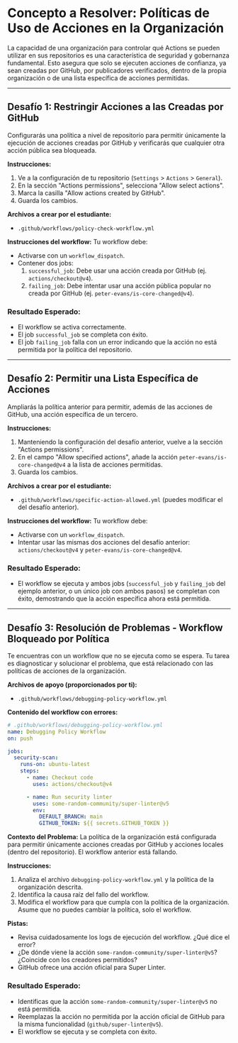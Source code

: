 # Concepto a Resolver: Políticas de Uso de Acciones en la Organización
La capacidad de una organización para controlar qué Actions se pueden utilizar en sus repositorios es una característica de seguridad y gobernanza fundamental. Esto asegura que solo se ejecuten acciones de confianza, ya sean creadas por GitHub, por publicadores verificados, dentro de la propia organización o de una lista específica de acciones permitidas.

---

## Desafío 1: Restringir Acciones a las Creadas por GitHub
Configurarás una política a nivel de repositorio para permitir únicamente la ejecución de acciones creadas por GitHub y verificarás que cualquier otra acción pública sea bloqueada.

**Instrucciones:**
1.  Ve a la configuración de tu repositorio (`Settings` > `Actions` > `General`).
2.  En la sección "Actions permissions", selecciona "Allow select actions".
3.  Marca la casilla "Allow actions created by GitHub".
4.  Guarda los cambios.

**Archivos a crear por el estudiante:**
-   `.github/workflows/policy-check-workflow.yml`

**Instrucciones del workflow:**
Tu workflow debe:
-   Activarse con un `workflow_dispatch`.
-   Contener dos jobs:
    1.  `successful_job`: Debe usar una acción creada por GitHub (ej. `actions/checkout@v4`).
    2.  `failing_job`: Debe intentar usar una acción pública popular no creada por GitHub (ej. `peter-evans/is-core-changed@v4`).

### Resultado Esperado:
-   El workflow se activa correctamente.
-   El job `successful_job` se completa con éxito.
-   El job `failing_job` falla con un error indicando que la acción no está permitida por la política del repositorio.

---

## Desafío 2: Permitir una Lista Específica de Acciones
Ampliarás la política anterior para permitir, además de las acciones de GitHub, una acción específica de un tercero.

**Instrucciones:**
1.  Manteniendo la configuración del desafío anterior, vuelve a la sección "Actions permissions".
2.  En el campo "Allow specified actions", añade la acción `peter-evans/is-core-changed@v4` a la lista de acciones permitidas.
3.  Guarda los cambios.

**Archivos a crear por el estudiante:**
-   `.github/workflows/specific-action-allowed.yml` (puedes modificar el del desafío anterior).

**Instrucciones del workflow:**
Tu workflow debe:
-   Activarse con un `workflow_dispatch`.
-   Intentar usar las mismas dos acciones del desafío anterior: `actions/checkout@v4` y `peter-evans/is-core-changed@v4`.

### Resultado Esperado:
-   El workflow se ejecuta y ambos jobs (`successful_job` y `failing_job` del ejemplo anterior, o un único job con ambos pasos) se completan con éxito, demostrando que la acción específica ahora está permitida.

---

## Desafío 3: Resolución de Problemas - Workflow Bloqueado por Política
Te encuentras con un workflow que no se ejecuta como se espera. Tu tarea es diagnosticar y solucionar el problema, que está relacionado con las políticas de acciones de la organización.

**Archivos de apoyo (proporcionados por ti):**
-   `.github/workflows/debugging-policy-workflow.yml`

**Contenido del workflow con errores:**
```yaml
# .github/workflows/debugging-policy-workflow.yml
name: Debugging Policy Workflow
on: push

jobs:
  security-scan:
    runs-on: ubuntu-latest
    steps:
      - name: Checkout code
        uses: actions/checkout@v4

      - name: Run security linter
        uses: some-random-community/super-linter@v5
        env:
          DEFAULT_BRANCH: main
          GITHUB_TOKEN: ${{ secrets.GITHUB_TOKEN }}
```

**Contexto del Problema:**
La política de la organización está configurada para permitir únicamente acciones creadas por GitHub y acciones locales (dentro del repositorio). El workflow anterior está fallando.

**Instrucciones:**
1.  Analiza el archivo `debugging-policy-workflow.yml` y la política de la organización descrita.
2.  Identifica la causa raíz del fallo del workflow.
3.  Modifica el workflow para que cumpla con la política de la organización. Asume que no puedes cambiar la política, solo el workflow.

**Pistas:**
-   Revisa cuidadosamente los logs de ejecución del workflow. ¿Qué dice el error?
-   ¿De dónde viene la acción `some-random-community/super-linter@v5`? ¿Coincide con los creadores permitidos?
-   GitHub ofrece una acción oficial para Super Linter.

### Resultado Esperado:
-   Identificas que la acción `some-random-community/super-linter@v5` no está permitida.
-   Reemplazas la acción no permitida por la acción oficial de GitHub para la misma funcionalidad (`github/super-linter@v5`).
-   El workflow se ejecuta y se completa con éxito.
